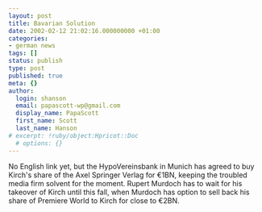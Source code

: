 ```yaml
---
layout: post
title: Bavarian Solution
date: 2002-02-12 21:02:16.000000000 +01:00
categories:
- german news
tags: []
status: publish
type: post
published: true
meta: {}
author:
  login: shanson
  email: papascott-wp@gmail.com
  display_name: PapaScott
  first_name: Scott
  last_name: Hanson
# excerpt: !ruby/object:Hpricot::Doc
  # options: {}
---
```

<p>No English link yet, but the HypoVereinsbank in Munich has agreed to buy Kirch's share of the Axel Springer Verlag for &euro;1BN, keeping the troubled media firm solvent for the moment. Rupert Murdoch has to wait for his takeover of Kirch until this fall, when Murdoch has option to sell back his share of Premiere World to Kirch for close to &euro;2BN.</p>
